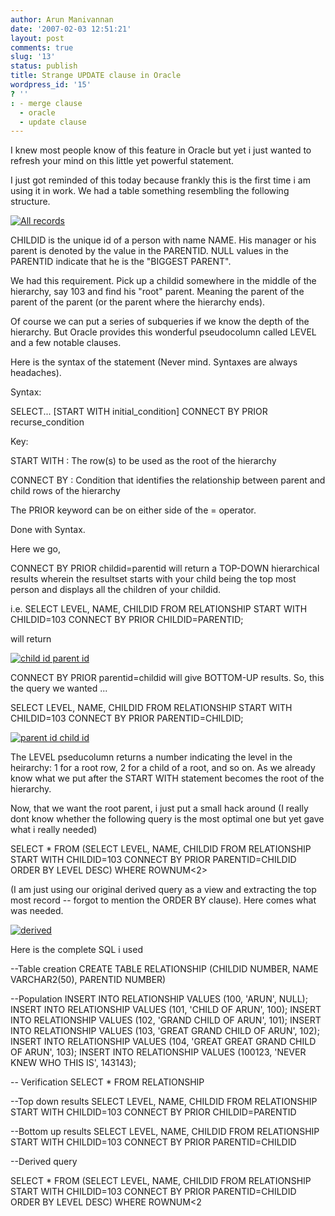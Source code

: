 ```yaml
---
author: Arun Manivannan
date: '2007-02-03 12:51:21'
layout: post
comments: true
slug: '13'
status: publish
title: Strange UPDATE clause in Oracle
wordpress_id: '15'
? ''
: - merge clause
  - oracle
  - update clause
---
```


I knew most people know of this feature in Oracle but yet i just wanted to
refresh your mind on this little yet powerful statement.

I just got reminded of this today because frankly this is the first time i am
using it in work. We had a table something resembling the following structure.

[![All records][1]][2]

CHILDID is the unique id of a person with name NAME. His manager or his parent
is denoted by the value in the PARENTID. NULL values in the PARENTID indicate
that he is the "BIGGEST PARENT".

We had this requirement. Pick up a childid somewhere in the middle of the
hierarchy, say 103 and find his "root" parent. Meaning the parent of the
parent of the parent (or the parent where the hierarchy ends).

Of course we can put a series of subqueries if we know the depth of the
hierarchy. But Oracle provides this wonderful pseudocolumn called LEVEL and a
few notable clauses.

Here is the syntax of the statement (Never mind. Syntaxes are always
headaches).

Syntax:

SELECT... [START WITH initial_condition] CONNECT BY PRIOR recurse_condition

Key:

START WITH : The row(s) to be used as the root of the hierarchy

CONNECT BY : Condition that identifies the relationship between parent and
child rows of the hierarchy

The PRIOR keyword can be on either side of the = operator.

Done with Syntax.

Here we go,

CONNECT BY PRIOR childid=parentid will return a TOP-DOWN hierarchical results
wherein the resultset starts with your child being the top most person and
displays all the children of your childid.

i.e.  SELECT LEVEL, NAME, CHILDID FROM RELATIONSHIP START WITH CHILDID=103
CONNECT BY PRIOR CHILDID=PARENTID;

will return

[![child id parent id][3]][4]

CONNECT BY PRIOR parentid=childid will give BOTTOM-UP results. So, this the
query we wanted ...

SELECT LEVEL, NAME, CHILDID FROM RELATIONSHIP START WITH CHILDID=103 CONNECT
BY PRIOR PARENTID=CHILDID;

[![parent id child id][5]][6]

The LEVEL pseducolumn returns a number indicating the level in the heirarchy:
1 for a root row, 2 for a child of a root, and so on. As we already know what
we put after the START WITH statement becomes the root of the hierarchy.

Now, that we want the root parent, i just put a small hack around (I really
dont know whether the following query is the most optimal one but yet gave
what i really needed)

SELECT * FROM (SELECT LEVEL, NAME, CHILDID FROM RELATIONSHIP START WITH
CHILDID=103 CONNECT BY PRIOR PARENTID=CHILDID ORDER BY LEVEL DESC) WHERE
ROWNUM<2>

(I am just using our original derived query as a view and extracting the top
most record -- forgot to mention the ORDER BY clause). Here comes what was
needed.

[![derived][7]][8]

Here is the complete SQL i used

--Table creation CREATE TABLE RELATIONSHIP (CHILDID NUMBER, NAME VARCHAR2(50),
PARENTID NUMBER)

--Population INSERT INTO RELATIONSHIP VALUES (100, 'ARUN', NULL); INSERT INTO
RELATIONSHIP VALUES (101, 'CHILD OF ARUN', 100); INSERT INTO RELATIONSHIP
VALUES (102, 'GRAND CHILD OF ARUN', 101); INSERT INTO RELATIONSHIP VALUES
(103, 'GREAT GRAND CHILD OF ARUN', 102); INSERT INTO RELATIONSHIP VALUES (104,
'GREAT GREAT GRAND CHILD OF ARUN', 103); INSERT INTO RELATIONSHIP VALUES
(100123, 'NEVER KNEW WHO THIS IS', 143143);

-- Verification SELECT * FROM RELATIONSHIP

--Top down results SELECT LEVEL, NAME, CHILDID FROM RELATIONSHIP START WITH
CHILDID=103 CONNECT BY PRIOR CHILDID=PARENTID

--Bottom up results SELECT LEVEL, NAME, CHILDID FROM RELATIONSHIP START WITH
CHILDID=103 CONNECT BY PRIOR PARENTID=CHILDID

--Derived query

SELECT * FROM (SELECT LEVEL, NAME, CHILDID FROM RELATIONSHIP START WITH
CHILDID=103 CONNECT BY PRIOR PARENTID=CHILDID ORDER BY LEVEL DESC) WHERE
ROWNUM<2

   [1]: http://beanpicks.wordpress.com/files/2007/02/allrecords.thumbnail.png

   [2]: http://beanpicks.wordpress.com/files/2007/02/allrecords.png (All
records)

   [3]:
http://beanpicks.wordpress.com/files/2007/02/childid_parentid.thumbnail.png

   [4]: http://beanpicks.wordpress.com/files/2007/02/childid_parentid.png
(child id parent id)

   [5]:
http://beanpicks.wordpress.com/files/2007/02/parentid_childid.thumbnail.png

   [6]: http://beanpicks.wordpress.com/files/2007/02/parentid_childid.png
(parent id child id)

   [7]: http://beanpicks.wordpress.com/files/2007/02/derived.thumbnail.png

   [8]: http://beanpicks.wordpress.com/files/2007/02/derived.png (derived)


